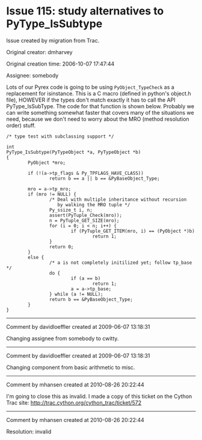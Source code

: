 # Issue 115: study alternatives to PyType_IsSubtype

Issue created by migration from Trac.

Original creator: dmharvey

Original creation time: 2006-10-07 17:47:44

Assignee: somebody

Lots of our Pyrex code is going to be using `PyObject_TypeCheck` as a replacement for isinstance. This is a C macro (defined in python's object.h file), HOWEVER if the types don't match exactly it has to call the API PyType_IsSubType. The code for that function is shown below. Probably we can write something somewhat faster that covers many of the situations we need, because we don't need to worry about the MRO (method resolution order) stuff.


```
/* type test with subclassing support */

int
PyType_IsSubtype(PyTypeObject *a, PyTypeObject *b)
{
        PyObject *mro;

        if (!(a->tp_flags & Py_TPFLAGS_HAVE_CLASS))
                return b == a || b == &PyBaseObject_Type;

        mro = a->tp_mro;
        if (mro != NULL) {
                /* Deal with multiple inheritance without recursion
                   by walking the MRO tuple */
                Py_ssize_t i, n;
                assert(PyTuple_Check(mro));
                n = PyTuple_GET_SIZE(mro);
                for (i = 0; i < n; i++) {
                        if (PyTuple_GET_ITEM(mro, i) == (PyObject *)b)
                                return 1;
                }
                return 0;
        }
        else {
                /* a is not completely initilized yet; follow tp_base */
                do {
                        if (a == b)
                                return 1;
                        a = a->tp_base;
                } while (a != NULL);
                return b == &PyBaseObject_Type;
        }
}
```




---

Comment by davidloeffler created at 2009-06-07 13:18:31

Changing assignee from somebody to cwitty.


---

Comment by davidloeffler created at 2009-06-07 13:18:31

Changing component from basic arithmetic to misc.


---

Comment by mhansen created at 2010-08-26 20:22:44

I'm going to close this as invalid.  I made a copy of this ticket on the Cython Trac site: http://trac.cython.org/cython_trac/ticket/572


---

Comment by mhansen created at 2010-08-26 20:22:44

Resolution: invalid
